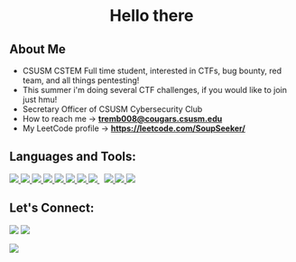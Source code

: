 <h1 align="center">Hello there</h1>

## About Me

- CSUSM CSTEM Full time student, interested in CTFs, bug bounty, red team, and all things pentesting!
- This summer i'm doing several CTF challenges, if you would like to join just hmu!
- Secretary Officer of CSUSM Cybersecurity Club
- How to reach me -> **tremb008@cougars.csusm.edu**
- My LeetCode profile -> **https://leetcode.com/SoupSeeker/**


## Languages and Tools:
<p align="left"> 
    <a href="https://www.cplusplus.com/" target="_blank"> <img src="https://img.icons8.com/color/48/000000/c-plus-plus-logo.png"/>
    <a href="https://kotlinlang.org/" target="_blank"> <img src="https://img.icons8.com/color/48/000000/kotlin.png"/>    
    <a href="https://www.java.com" target="_blank"> <img src="https://img.icons8.com/color/48/000000/java-coffee-cup-logo.png"/> </a>
    <a href="https://developer.mozilla.org/en-US/docs/Web/JavaScript" target="_blank"> <img src="https://img.icons8.com/color/48/000000/javascript.png"/> </a> 
    <a href="https://www.w3.org/html/" target="_blank"> <img src="https://img.icons8.com/color/48/000000/html-5.png"/> </a> 
    <a href="https://www.w3schools.com/css/" target="_blank"> <img src="https://img.icons8.com/color/48/000000/css3.png"/> </a> 
    <a href="https://www.python.org" target="_blank"> <img src="https://img.icons8.com/color/48/000000/python.png"/> </a> 
    <a style="padding-right:8px;" href="https://www.mysql.com/" target="_blank"> <img src="https://img.icons8.com/fluent/50/000000/mysql-logo.png"/> </a>
    <a href="https://git-scm.com/" target="_blank"> <img src="https://img.icons8.com/color/48/000000/git.png"/> </a>
    <a href="https://www.docker.com/" target="_blank"> <img src="https://img.icons8.com/fluency/48/000000/docker.png"/> </a>
    <a href="https://remix.ethereum.org/" target="_blank"> <img src="https://img.icons8.com/ios/50/000000/ethereum.png"/> </a>
    
</p>
        
## Let's Connect: 
<p align="left>
    <a href = "https://www.linkedin.com/in/jake-tremblay-a45740209/"><img src="https://img.icons8.com/fluent/48/000000/linkedin.png"/></a>      
    <a href = "tremb008@cougars.csusm.edu"><img src="https://img.icons8.com/color/48/000000/gmail-new.png"/></a> 
</p>
<!---
SoupSeeker/SoupSeeker is a ✨ special ✨ repository because its `README.md` (this file) appears on your GitHub profile.
You can click the Preview link to take a look at your changes.
--->
<a href="https://github.com/Meghna-DAS/github-profile-views-counter">
    <img src="https://komarev.com/ghpvc/?username=SoupSeeker">
</a>
